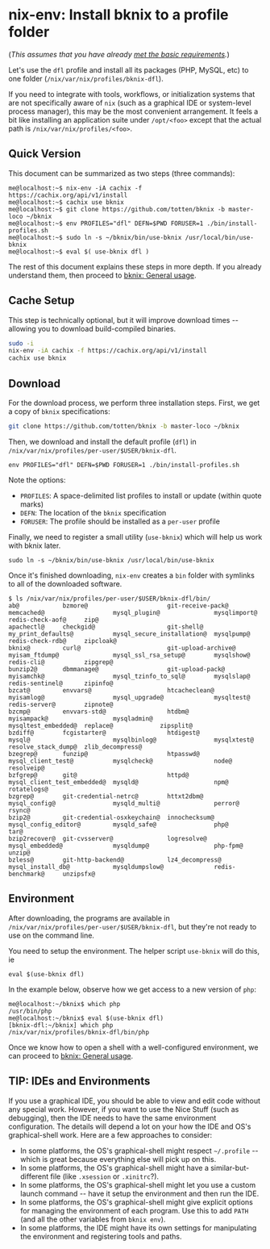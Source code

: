 # nix-env: Install bknix to a profile folder

(*This assumes that you have already [met the basic requirements](requirements.md).*)

Let's use the `dfl` profile and install all its packages (PHP, MySQL, etc) to one folder (`/nix/var/nix/profiles/bknix-dfl`).

If you need to integrate with tools, workflows, or initialization systems that are not specifically aware of `nix` (such as a graphical IDE
or system-level process manager), this may be the most convenient arrangement. It feels a bit like installing an application suite under
`/opt/<foo>` except that the actual path is `/nix/var/nix/profiles/<foo>`.

## Quick Version

This document can be summarized as two steps (three commands):

<!-- TODO: Combine these into a script "install-workstation.sh"? Maybe also download nix (if it's missing /nix)? -->

```
me@localhost:~$ nix-env -iA cachix -f https://cachix.org/api/v1/install
me@localhost:~$ cachix use bknix
me@localhost:~$ git clone https://github.com/totten/bknix -b master-loco ~/bknix
me@localhost:~$ env PROFILES="dfl" DEFN=$PWD FORUSER=1 ./bin/install-profiles.sh
me@localhost:~$ sudo ln -s ~/bknix/bin/use-bknix /usr/local/bin/use-bknix
me@localhost:~$ eval $( use-bknix dfl )
```

The rest of this document explains these steps in more depth.  If you
already understand them, then proceed to [bknix: General usage](usage.md).

## Cache Setup

This step is technically optional, but it will improve download times --
allowing you to download build-compiled binaries.

```bash
sudo -i
nix-env -iA cachix -f https://cachix.org/api/v1/install
cachix use bknix
```

## Download

For the download process, we perform three installation steps. First, we get
a copy of `bknix` specifications:

```bash
git clone https://github.com/totten/bknix -b master-loco ~/bknix
```

Then, we download and install the default profile (`dfl`) in `/nix/var/nix/profiles/per-user/$USER/bknix-dfl`.

```
env PROFILES="dfl" DEFN=$PWD FORUSER=1 ./bin/install-profiles.sh
```

Note the options:

* `PROFILES`: A space-delimited list profiles to install or update (within quote marks)
* `DEFN`: The location of the `bknix` specification
* `FORUSER`: The profile should be installed as a `per-user` profile

Finally, we need to register a small utility (`use-bknix`) which will help us work with bknix later.

```
sudo ln -s ~/bknix/bin/use-bknix /usr/local/bin/use-bknix
```

Once it's finished downloading, `nix-env` creates a `bin` folder with symlinks to all of the downloaded software.

```
$ ls /nix/var/nix/profiles/per-user/$USER/bknix-dfl/bin/
ab@            bzmore@                      git-receive-pack@    memcached@                   mysql_plugin@               mysqlimport@         redis-check-aof@     zip@
apachectl@     checkgid@                    git-shell@           my_print_defaults@           mysql_secure_installation@  mysqlpump@           redis-check-rdb@     zipcloak@
bknix@         curl@                        git-upload-archive@  myisam_ftdump@               mysql_ssl_rsa_setup@        mysqlshow@           redis-cli@           zipgrep@
bunzip2@       dbmmanage@                   git-upload-pack@     myisamchk@                   mysql_tzinfo_to_sql@        mysqlslap@           redis-sentinel@      zipinfo@
bzcat@         envvars@                     htcacheclean@        myisamlog@                   mysql_upgrade@              mysqltest@           redis-server@        zipnote@
bzcmp@         envvars-std@                 htdbm@               myisampack@                  mysqladmin@                 mysqltest_embedded@  replace@             zipsplit@
bzdiff@        fcgistarter@                 htdigest@            mysql@                       mysqlbinlog@                mysqlxtest@          resolve_stack_dump@  zlib_decompress@
bzegrep@       funzip@                      htpasswd@            mysql_client_test@           mysqlcheck@                 node@                resolveip@
bzfgrep@       git@                         httpd@               mysql_client_test_embedded@  mysqld@                     npm@                 rotatelogs@
bzgrep@        git-credential-netrc@        httxt2dbm@           mysql_config@                mysqld_multi@               perror@              rsync@
bzip2@         git-credential-osxkeychain@  innochecksum@        mysql_config_editor@         mysqld_safe@                php@                 tar@
bzip2recover@  git-cvsserver@               logresolve@          mysql_embedded@              mysqldump@                  php-fpm@             unzip@
bzless@        git-http-backend@            lz4_decompress@      mysql_install_db@            mysqldumpslow@              redis-benchmark@     unzipsfx@
```

## Environment

After downloading, the programs are available in `/nix/var/nix/profiles/per-user/$USER/bknix-dfl`, but they're not ready to use on the command line.

You need to setup the environment. The helper script `use-bknix` will do this, ie

```
eval $(use-bknix dfl)
```

In the example below, observe how we get access to a new version of `php`:

```
me@localhost:~/bknix$ which php
/usr/bin/php
me@localhost:~/bknix$ eval $(use-bknix dfl)
[bknix-dfl:~/bknix] which php
/nix/var/nix/profiles/bknix-dfl/bin/php
```

Once we know how to open a shell with a well-configured environment, we can proceed to [bknix: General usage](usage.md).

## TIP: IDEs and Environments

If you use a graphical IDE, you should be able to view and edit code without any special work.  However, if you want to
use the Nice Stuff (such as debugging), then the IDE needs to have the same environment configuration.  The details
will depend a lot on your how the IDE and OS's graphical-shell work. Here are a few approaches to consider:

* In some platforms, the OS's graphical-shell might respect `~/.profile` -- which is great because everything else will pick up on this.
* In some platforms, the OS's graphical-shell might have a similar-but-different file (like `.xsession` or `.xinitrc`?).
* In some platforms, the OS's graphical-shell might let you use a custom launch command -- have it setup the environment and then run the IDE.
* In some platforms, the OS's graphical-shell might give explicit options for managing the environment of each program. Use this to add `PATH` (and all the other variables from `bknix env`).
* In some platforms, the IDE might have its own settings for manipulating the environment and registering tools and paths.

